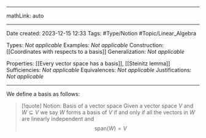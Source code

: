 
---

mathLink: auto

---
Date created: 2023-12-15 12:33
Tags: #Type/Notion #Topic/Linear_Algebra 

Types: _Not applicable_
Examples: _Not applicable_
Construction: [[Coordinates with respects to a basis]]
Generalization: _Not applicable_

Properties: [[Every vector space has a basis]], [[Steinitz lemma]]
Sufficiencies: _Not applicable_
Equivalences: _Not applicable_
Justifications: _Not applicable_

---  

We define a basis as follows:

> [!quote] Notion: Basis of a vector space
> Given a vector space $V$ and $W \subseteq V$ we say $W$ forms a basis of $V$ if and only  if all the vectors in $W$ are linearly independent and $$ \text{span}(W)=V $$
